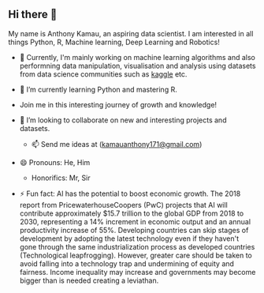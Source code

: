 ## Hi there 👋

My name is Anthony Kamau, an aspiring data scientist. I am interested in all things Python, R, Machine learning, Deep Learning and Robotics!

- 🔭 Currently, I'm mainly working on machine learning algorithms and also performning data manipulation, visualisation and analysis using datasets from data science communities such as [kaggle](https://www.kaggle.com/datasets) etc. 
  
- 🌱 I’m currently learning Python and mastering R.
  
- Join me in this interesting journey of growth and knowledge!
  
- 👯 I’m looking to collaborate on new and interesting projects and datasets.
  -  📫 Send me ideas at (kamauanthony171@gmail.com)
    
- 😄 Pronouns: He, Him
    - Honorifics: Mr, Sir
  
- ⚡ Fun fact: AI has the potential to boost economic growth. The 2018 report from PricewaterhouseCoopers (PwC) projects that AI will contribute approximately $15.7 trillion to the global GDP from 2018 to 2030, representing a 14% increment in economic output and an annual productivity increase of 55%. Developing countries can skip stages of development by adopting the latest technology even if they haven't gone through the same industrialization process as developed countries (Technological leapfrogging). However, greater care should be taken to avoid falling into a technology trap and undermining of equity and fairness. Income inequality may increase and governments may become bigger than is needed creating a leviathan.


